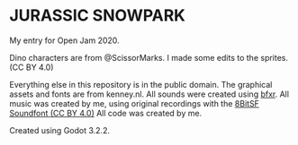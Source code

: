 # JURASSIC SNOWPARK
My entry for Open Jam 2020.

Dino characters are from @ScissorMarks. I made some edits to the sprites. (CC BY 4.0)

Everything else in this repository is in the public domain.
The graphical assets and fonts are from kenney.nl.
All sounds were created using [bfxr](www.bfxr.net).
All music was created by me, using original recordings with the [8BitSF Soundfont (CC BY 4.0)](https://musical-artifacts.com/artifacts/23)
All code was created by me.

Created using Godot 3.2.2.

